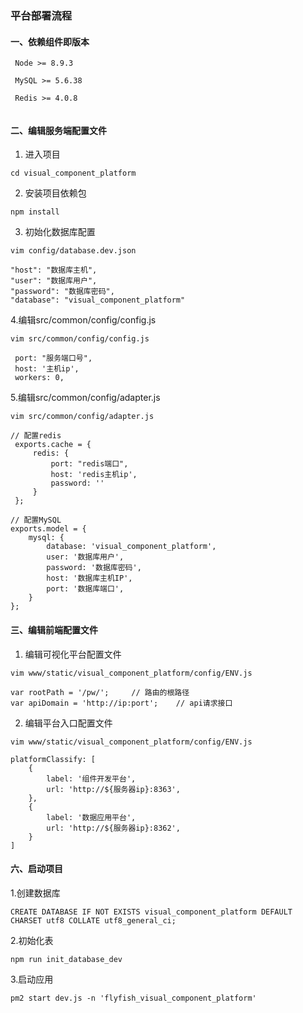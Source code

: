 ### 平台部署流程

#### 一、依赖组件即版本
```
 Node >= 8.9.3
 
 MySQL >= 5.6.38
 
 Redis >= 4.0.8
 
```

#### 二、编辑服务端配置文件
1. 进入项目
```
cd visual_component_platform

```

2. 安装项目依赖包
```
npm install
```


3. 初始化数据库配置
```
vim config/database.dev.json

"host": "数据库主机",
"user": "数据库用户",
"password": "数据库密码",
"database": "visual_component_platform"
```

4.编辑src/common/config/config.js
```
vim src/common/config/config.js

 port: "服务端口号",
 host: '主机ip',
 workers: 0,
```

5.编辑src/common/config/adapter.js
```
vim src/common/config/adapter.js

// 配置redis
 exports.cache = {
     redis: {
         port: "redis端口",
         host: 'redis主机ip',
         password: ''
     }
 };
 
// 配置MySQL
exports.model = {
    mysql: {
        database: 'visual_component_platform',
        user: '数据库用户',
        password: '数据库密码',
        host: '数据库主机IP',
        port: '数据库端口',
    }
};
```

#### 三、编辑前端配置文件
1. 编辑可视化平台配置文件
```
vim www/static/visual_component_platform/config/ENV.js

var rootPath = '/pw/';     // 路由的根路径
var apiDomain = 'http://ip:port';    // api请求接口
```

2. 编辑平台入口配置文件
```
vim www/static/visual_component_platform/config/ENV.js

platformClassify: [ 
    {
        label: '组件开发平台',
        url: 'http://${服务器ip}:8363',
    },
    {
        label: '数据应用平台',
        url: 'http://${服务器ip}:8362',
    }
]
```

#### 六、启动项目
1.创建数据库
```
CREATE DATABASE IF NOT EXISTS visual_component_platform DEFAULT CHARSET utf8 COLLATE utf8_general_ci;

```

2.初始化表
```
npm run init_database_dev

```

3.启动应用
```
pm2 start dev.js -n 'flyfish_visual_component_platform'
```



